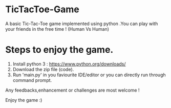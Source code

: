 # TicTacToe-Game
A basic Tic-Tac-Toe game implemented using python .You can play with your friends in the free time ! (Human Vs Human)

# Steps to enjoy the game.
1. Install python 3 : https://www.python.org/downloads/
2. Download the zip file (code).
3. Run 'main.py' in you faviourite IDE/editor or you can directly run through command prompt.

Any feedbacks,enhancement or challenges are most welcome !

Enjoy the game :)
